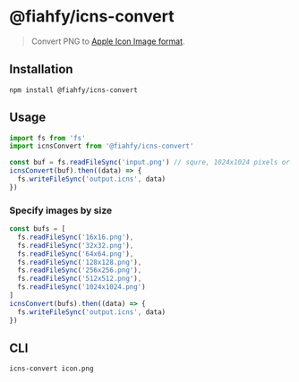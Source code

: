 # @fiahfy/icns-convert

> Convert PNG to [Apple Icon Image format](https://en.wikipedia.org/wiki/Apple_Icon_Image_format).

## Installation
```
npm install @fiahfy/icns-convert
```

## Usage
```js
import fs from 'fs'
import icnsConvert from '@fiahfy/icns-convert'

const buf = fs.readFileSync('input.png') // squre, 1024x1024 pixels or more
icnsConvert(buf).then((data) => {
  fs.writeFileSync('output.icns', data)
})
```

### Specify images by size
```js
const bufs = [
  fs.readFileSync('16x16.png'),
  fs.readFileSync('32x32.png'),
  fs.readFileSync('64x64.png'),
  fs.readFileSync('128x128.png'),
  fs.readFileSync('256x256.png'),
  fs.readFileSync('512x512.png'),
  fs.readFileSync('1024x1024.png')
]
icnsConvert(bufs).then((data) => {
  fs.writeFileSync('output.icns', data)
})
```

## CLI
```
icns-convert icon.png
```
